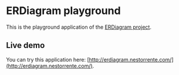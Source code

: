 # ERDiagram playground

This is the playground application of the [ERDiagram project](https://github.com/nestorrente/erdiagram).

## Live demo

You can try this application here: [http://erdiagram.nestorrente.com/](http://erdiagram.nestorrente.com/).
